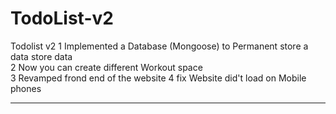 # TodoList-v2
Todolist v2 
1 Implemented a Database (Mongoose) to Permanent store a data store data  
2 Now you can create different Workout space  
3 Revamped frond end of the website 
4 fix Website did't load on Mobile phones

----------

